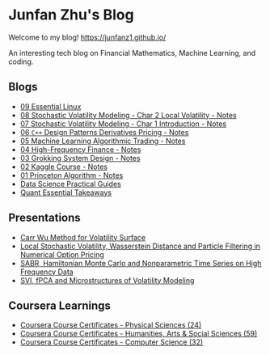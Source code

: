 # Junfan Zhu's Blog

Welcome to my blog! https://junfanz1.github.io/

An interesting tech blog on Financial Mathematics, Machine Learning, and coding.

## Blogs

- [09 Essential Linux](https://junfanz1.github.io/blog/practical%20guide/Essential-Linux/)
- [08 Stochastic Volatility Modeling - Char 2 Local Volatility - Notes](https://junfanz1.github.io/blog/book%20notes%20series/Stochastic-Volatility-Modeling-Char-2-Local-Volatility-Notes/)
- [07 Stochastic Volatility Modeling - Char 1 Introduction - Notes](https://junfanz1.github.io/blog/book%20notes%20series/Stochastic-Volatility-Modeling-Char-1-Introduction-Notes/)
- [06 `C++` Design Patterns Derivatives Pricing - Notes](https://junfanz1.github.io/blog/book%20notes%20series/Cpp-Design-Patterns-Derivatives-Pricing-Notes/)
- [05 Machine Learning Algorithmic Trading - Notes](https://junfanz1.github.io/blog/book%20notes%20series/Machine-Learning-Algorithmic-Trading-Notes/)
- [04 High-Frequency Finance - Notes](https://junfanz1.github.io/blog/book%20notes%20series/High-Frequency-Finance-Notes/)
- [03 Grokking System Design - Notes](https://junfanz1.github.io/blog/course%20notes%20series/Grokking-System-Design-Notes/)
- [02 Kaggle Course - Notes](https://junfanz1.github.io/blog/course%20notes%20series/Kaggle-Course-Notes/)
- [01 Princeton Algorithm - Notes](https://junfanz1.github.io/blog/course%20notes%20series/Princeton-Algorithm-Notes/)
- [Data Science Practical Guides](https://junfanz1.github.io/blog/practical%20guide/Kaggle-practical-notes/)
- [Quant Essential Takeaways](https://junfanz1.github.io/blog/takeaways/Quant-Essentials-Takeaways/)


## Presentations


- [Carr Wu Method for Volatility Surface](https://junfanz1.github.io/blog/project%20presentations/Carr-Wu-Method-for-Volatility-Surface/)
- [Local Stochastic Volatility, Wasserstein Distance and Particle Filtering in Numerical Option Pricing](https://junfanz1.github.io/blog/project%20presentations/Local-Stochastic-Volatility-Wasserstein-Distance-and-Particle-Filtering-in-Numerical-Option-Pricing/)
- [SABR, Hamiltonian Monte Carlo and Nonparametric Time Series on High Frequency Data](https://junfanz1.github.io/blog/project%20presentations/SABR-Hamiltonian-Monte-Carlo-and-Nonparametric-Time-Series-on-High-Frequency-Data/)
- [SVI, fPCA and Microstructures of Volatility Modeling](https://junfanz1.github.io/blog/project%20presentations/SVI-fPCA-and-Microstructures-of-Volatility-Modeling/)


## Coursera Learnings


- [Coursera Course Certificates - Physical Sciences (24)](https://junfanz1.github.io/mooc/online%20course%20certificates/Coursera-Certificates-Physical-Sciences/)
- [Coursera Course Certificates - Humanities, Arts & Social Sciences (59)](https://junfanz1.github.io/mooc/online%20course%20certificates/Coursera-Certificates-Humanities-Arts/)
- [Coursera Course Certificates - Computer Science (32)](https://junfanz1.github.io/mooc/online%20course%20certificates/Coursera-Certificates-Computer-Science/)

